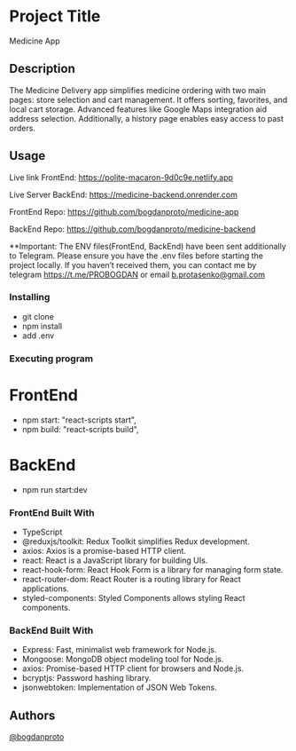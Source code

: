 # Project Title

Medicine App

## Description

The Medicine Delivery app simplifies medicine ordering with two main pages:
store selection and cart management. It offers sorting, favorites, and local
cart storage. Advanced features like Google Maps integration aid address
selection. Additionally, a history page enables easy access to past orders.

## Usage

Live link FrontEnd: https://polite-macaron-9d0c9e.netlify.app

Live Server BackEnd: https://medicine-backend.onrender.com

FrontEnd Repo: https://github.com/bogdanproto/medicine-app

BackEnd Repo: https://github.com/bogdanproto/medicine-backend

**Important: The ENV files(FrontEnd, BackEnd) have been sent additionally to Telegram. Please ensure you have the .env files before starting the project locally. If you haven’t received them, you can contact me by telegram https://t.me/PROBOGDAN or email b.protasenko@gmail.com

### Installing

- git clone
- npm install
- add .env

### Executing program

# FrontEnd

- npm start: "react-scripts start",
- npm build: "react-scripts build",

# BackEnd

- npm run start:dev

### FrontEnd Built With

- TypeScript
- @reduxjs/toolkit: Redux Toolkit simplifies Redux development.
- axios: Axios is a promise-based HTTP client.
- react: React is a JavaScript library for building UIs.
- react-hook-form: React Hook Form is a library for managing form state.
- react-router-dom: React Router is a routing library for React applications.
- styled-components: Styled Components allows styling React components.

### BackEnd Built With

- Express: Fast, minimalist web framework for Node.js.
- Mongoose: MongoDB object modeling tool for Node.js.
- axios: Promise-based HTTP client for browsers and Node.js.
- bcryptjs: Password hashing library.
- jsonwebtoken: Implementation of JSON Web Tokens.

## Authors

[@bogdanproto](https://github.com/bogdanproto)
